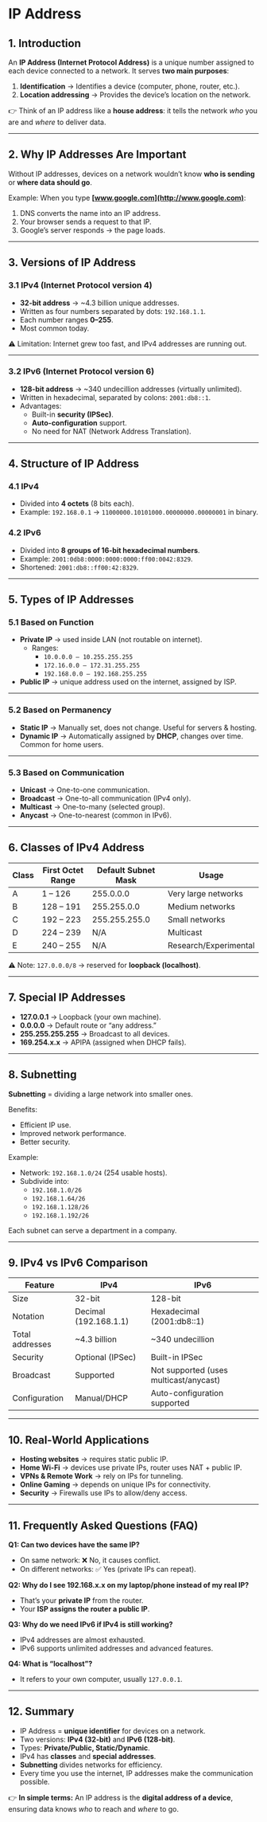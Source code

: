 # IP Address

## 1. Introduction

An **IP Address (Internet Protocol Address)** is a unique number assigned to each device connected to a network. It serves **two main purposes**:

1. **Identification** → Identifies a device (computer, phone, router, etc.).
2. **Location addressing** → Provides the device’s location on the network.

👉 Think of an IP address like a **house address**: it tells the network *who* you are and *where* to deliver data.

---

## 2. Why IP Addresses Are Important

Without IP addresses, devices on a network wouldn’t know **who is sending** or **where data should go**.

Example: When you type **[www.google.com](http://www.google.com)**:

1. DNS converts the name into an IP address.
2. Your browser sends a request to that IP.
3. Google’s server responds → the page loads.

---

## 3. Versions of IP Address

### 3.1 IPv4 (Internet Protocol version 4)

* **32-bit address** → ~4.3 billion unique addresses.
* Written as four numbers separated by dots: `192.168.1.1`.
* Each number ranges **0–255**.
* Most common today.

⚠️ Limitation: Internet grew too fast, and IPv4 addresses are running out.

---

### 3.2 IPv6 (Internet Protocol version 6)

* **128-bit address** → ~340 undecillion addresses (virtually unlimited).
* Written in hexadecimal, separated by colons: `2001:db8::1`.
* Advantages:
  * Built-in **security (IPSec)**.
  * **Auto-configuration** support.
  * No need for NAT (Network Address Translation).

---

## 4. Structure of IP Address

### 4.1 IPv4

* Divided into **4 octets** (8 bits each).
* Example: `192.168.0.1` → `11000000.10101000.00000000.00000001` in binary.

### 4.2 IPv6

* Divided into **8 groups of 16-bit hexadecimal numbers**.
* Example: `2001:0db8:0000:0000:0000:ff00:0042:8329`.
* Shortened: `2001:db8::ff00:42:8329`.

---

## 5. Types of IP Addresses

### 5.1 Based on Function

* **Private IP** → used inside LAN (not routable on internet).
  * Ranges:
    * `10.0.0.0 – 10.255.255.255`
    * `172.16.0.0 – 172.31.255.255`
    * `192.168.0.0 – 192.168.255.255`
* **Public IP** → unique address used on the internet, assigned by ISP.

---

### 5.2 Based on Permanency

* **Static IP** → Manually set, does not change. Useful for servers & hosting.
* **Dynamic IP** → Automatically assigned by **DHCP**, changes over time. Common for home users.

---

### 5.3 Based on Communication

* **Unicast** → One-to-one communication.
* **Broadcast** → One-to-all communication (IPv4 only).
* **Multicast** → One-to-many (selected group).
* **Anycast** → One-to-nearest (common in IPv6).

---

## 6. Classes of IPv4 Address

| Class | First Octet Range | Default Subnet Mask | Usage                 |
| ----- | ---------------- | ----------------- | --------------------- |
| A     | 1 – 126          | 255.0.0.0         | Very large networks   |
| B     | 128 – 191        | 255.255.0.0       | Medium networks       |
| C     | 192 – 223        | 255.255.255.0     | Small networks        |
| D     | 224 – 239        | N/A               | Multicast             |
| E     | 240 – 255        | N/A               | Research/Experimental |

⚠️ Note: `127.0.0.0/8` → reserved for **loopback (localhost)**.

---

## 7. Special IP Addresses

* **127.0.0.1** → Loopback (your own machine).
* **0.0.0.0** → Default route or “any address.”
* **255.255.255.255** → Broadcast to all devices.
* **169.254.x.x** → APIPA (assigned when DHCP fails).

---

## 8. Subnetting

**Subnetting** = dividing a large network into smaller ones.

Benefits:

* Efficient IP use.
* Improved network performance.
* Better security.

Example:

* Network: `192.168.1.0/24` (254 usable hosts).
* Subdivide into:
  * `192.168.1.0/26`
  * `192.168.1.64/26`
  * `192.168.1.128/26`
  * `192.168.1.192/26`

Each subnet can serve a department in a company.

---

## 9. IPv4 vs IPv6 Comparison

| Feature         | IPv4                  | IPv6                                   |
| --------------- | -------------------- | ------------------------------------- |
| Size            | 32-bit               | 128-bit                               |
| Notation        | Decimal (192.168.1.1)| Hexadecimal (2001:db8::1)             |
| Total addresses | ~4.3 billion         | ~340 undecillion                       |
| Security        | Optional (IPSec)     | Built-in IPSec                         |
| Broadcast       | Supported            | Not supported (uses multicast/anycast)|
| Configuration   | Manual/DHCP          | Auto-configuration supported           |

---

## 10. Real-World Applications

* **Hosting websites** → requires static public IP.
* **Home Wi-Fi** → devices use private IPs, router uses NAT + public IP.
* **VPNs & Remote Work** → rely on IPs for tunneling.
* **Online Gaming** → depends on unique IPs for connectivity.
* **Security** → Firewalls use IPs to allow/deny access.

---

## 11. Frequently Asked Questions (FAQ)

**Q1: Can two devices have the same IP?**

* On same network: ❌ No, it causes conflict.
* On different networks: ✅ Yes (private IPs can repeat).

**Q2: Why do I see 192.168.x.x on my laptop/phone instead of my real IP?**

* That’s your **private IP** from the router.
* Your **ISP assigns the router a public IP**.

**Q3: Why do we need IPv6 if IPv4 is still working?**

* IPv4 addresses are almost exhausted.
* IPv6 supports unlimited addresses and advanced features.

**Q4: What is “localhost”?**

* It refers to your own computer, usually `127.0.0.1`.

---

## 12. Summary

* IP Address = **unique identifier** for devices on a network.
* Two versions: **IPv4 (32-bit)** and **IPv6 (128-bit)**.
* Types: **Private/Public, Static/Dynamic**.
* IPv4 has **classes** and **special addresses**.
* **Subnetting** divides networks for efficiency.
* Every time you use the internet, IP addresses make the communication possible.

👉 **In simple terms:** An IP address is the **digital address of a device**, ensuring data knows *who* to reach and *where* to go.